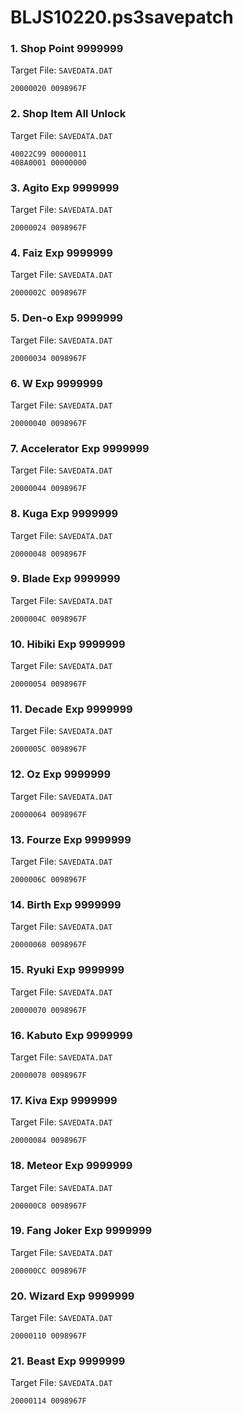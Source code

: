 # BLJS10220.ps3savepatch

### 1. Shop Point 9999999

Target File: `SAVEDATA.DAT`

```
20000020 0098967F
```

### 2. Shop Item All Unlock

Target File: `SAVEDATA.DAT`

```
40022C99 00000011
408A0001 00000000
```

### 3. Agito Exp 9999999

Target File: `SAVEDATA.DAT`

```
20000024 0098967F
```

### 4. Faiz Exp 9999999

Target File: `SAVEDATA.DAT`

```
2000002C 0098967F
```

### 5. Den-o Exp 9999999

Target File: `SAVEDATA.DAT`

```
20000034 0098967F
```

### 6. W Exp 9999999

Target File: `SAVEDATA.DAT`

```
20000040 0098967F
```

### 7. Accelerator Exp 9999999

Target File: `SAVEDATA.DAT`

```
20000044 0098967F
```

### 8. Kuga Exp 9999999

Target File: `SAVEDATA.DAT`

```
20000048 0098967F
```

### 9. Blade Exp 9999999

Target File: `SAVEDATA.DAT`

```
2000004C 0098967F
```

### 10. Hibiki Exp 9999999

Target File: `SAVEDATA.DAT`

```
20000054 0098967F
```

### 11. Decade Exp 9999999

Target File: `SAVEDATA.DAT`

```
2000005C 0098967F
```

### 12. Oz Exp 9999999

Target File: `SAVEDATA.DAT`

```
20000064 0098967F
```

### 13. Fourze Exp 9999999

Target File: `SAVEDATA.DAT`

```
2000006C 0098967F
```

### 14. Birth Exp 9999999

Target File: `SAVEDATA.DAT`

```
20000068 0098967F
```

### 15. Ryuki Exp 9999999

Target File: `SAVEDATA.DAT`

```
20000070 0098967F
```

### 16. Kabuto Exp 9999999

Target File: `SAVEDATA.DAT`

```
20000078 0098967F
```

### 17. Kiva Exp 9999999

Target File: `SAVEDATA.DAT`

```
20000084 0098967F
```

### 18. Meteor Exp 9999999

Target File: `SAVEDATA.DAT`

```
200000C8 0098967F
```

### 19. Fang Joker Exp 9999999

Target File: `SAVEDATA.DAT`

```
200000CC 0098967F
```

### 20. Wizard Exp 9999999

Target File: `SAVEDATA.DAT`

```
20000110 0098967F
```

### 21. Beast Exp 9999999

Target File: `SAVEDATA.DAT`

```
20000114 0098967F
```

